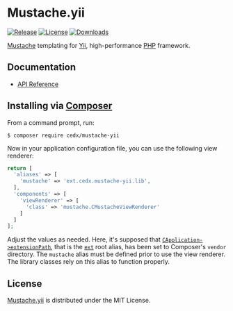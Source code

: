 # Mustache.yii
[![Release](http://img.shields.io/packagist/v/cedx/mustache-yii.svg?style=flat)](https://packagist.org/packages/cedx/mustache-yii) [![License](http://img.shields.io/packagist/l/cedx/mustache-yii.svg?style=flat)](https://github.com/cedx/mustache.yii/blob/master/LICENSE.txt) [![Downloads](http://img.shields.io/packagist/dt/cedx/mustache-yii.svg?style=flat)](https://packagist.org/packages/cedx/mustache-yii)

[Mustache](http://mustache.github.io) templating for [Yii](http://www.yiiframework.com), high-performance [PHP](https://php.net) framework.

## Documentation
- [API Reference](http://dev.belin.io/mustache.yii/api)

## Installing via [Composer](https://getcomposer.org)
From a command prompt, run:

```shell
$ composer require cedx/mustache-yii
```

Now in your application configuration file, you can use the following view renderer:

```php
return [
  'aliases' => [
    'mustache' => 'ext.cedx.mustache-yii.lib',
  ],
  'components' => [
    'viewRenderer' => [
      'class' => 'mustache.CMustacheViewRenderer'
    ]
  ]
];
```

Adjust the values as needed. Here, it's supposed that [`CApplication->extensionPath`](http://www.yiiframework.com/doc/api/1.1/CApplication#extensionPath-detail), that is the [`ext`](http://www.yiiframework.com/doc/guide/1.1/en/basics.namespace) root alias, has been set to Composer's `vendor` directory.
The `mustache` alias must be defined prior to use the view renderer. The library classes rely on this alias to function properly.

## License
[Mustache.yii](https://packagist.org/packages/cedx/mustache-yii) is distributed under the MIT License.
